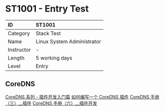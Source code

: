 # ST1001 - Entry Test

| ID            | ST1001                          |
| :--------     | :-----                          |
| Category      | Stack Test                      |
| Name          | Linux System Administrator      |
| Instructor    | -                               | 
| Length        | 5 working days                  |
| Level         | Entry                           |

## CoreDNS

[CoreDNS 系列 - 插件开发入门篇](https://mp.weixin.qq.com/s/wZSR7xCrA4ecEhufde6x-w)
[如何编写一个 CoreDNS 插件](https://mritd.me/2019/11/05/writing-plugin-for-coredns/)
[CoreDNS 手册（三）__插件](https://www.jianshu.com/p/3d473f1cbd6b)
[CoreDNS 手册（六）__插件开发](https://www.jianshu.com/p/c699a69b05b0)

